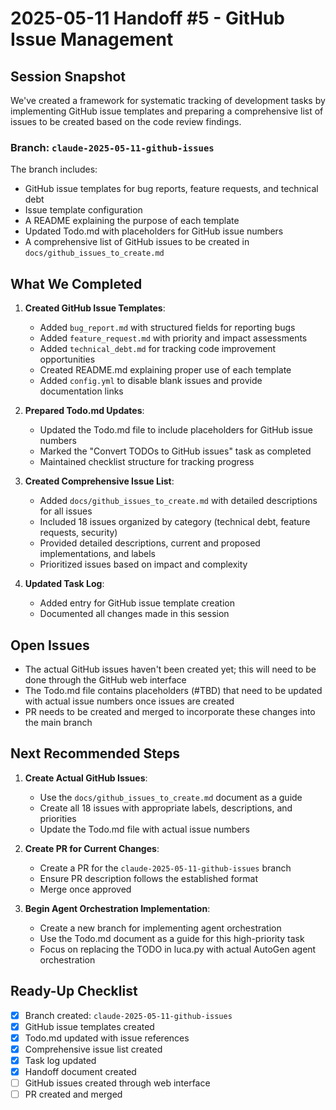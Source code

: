 # 2025-05-11 Handoff #5 - GitHub Issue Management

## Session Snapshot

We've created a framework for systematic tracking of development tasks by implementing GitHub issue templates and preparing a comprehensive list of issues to be created based on the code review findings.

### Branch: `claude-2025-05-11-github-issues`

The branch includes:

- GitHub issue templates for bug reports, feature requests, and technical debt
- Issue template configuration
- A README explaining the purpose of each template
- Updated Todo.md with placeholders for GitHub issue numbers
- A comprehensive list of GitHub issues to be created in `docs/github_issues_to_create.md`

## What We Completed

1. **Created GitHub Issue Templates**:
   - Added `bug_report.md` with structured fields for reporting bugs
   - Added `feature_request.md` with priority and impact assessments
   - Added `technical_debt.md` for tracking code improvement opportunities
   - Created README.md explaining proper use of each template
   - Added `config.yml` to disable blank issues and provide documentation links

2. **Prepared Todo.md Updates**:
   - Updated the Todo.md file to include placeholders for GitHub issue numbers
   - Marked the "Convert TODOs to GitHub issues" task as completed
   - Maintained checklist structure for tracking progress

3. **Created Comprehensive Issue List**:
   - Added `docs/github_issues_to_create.md` with detailed descriptions for all issues
   - Included 18 issues organized by category (technical debt, feature requests, security)
   - Provided detailed descriptions, current and proposed implementations, and labels
   - Prioritized issues based on impact and complexity

4. **Updated Task Log**:
   - Added entry for GitHub issue template creation
   - Documented all changes made in this session

## Open Issues

- The actual GitHub issues haven't been created yet; this will need to be done through the GitHub web interface
- The Todo.md file contains placeholders (#TBD) that need to be updated with actual issue numbers once issues are created
- PR needs to be created and merged to incorporate these changes into the main branch

## Next Recommended Steps

1. **Create Actual GitHub Issues**:
   - Use the `docs/github_issues_to_create.md` document as a guide
   - Create all 18 issues with appropriate labels, descriptions, and priorities
   - Update the Todo.md file with actual issue numbers

2. **Create PR for Current Changes**:
   - Create a PR for the `claude-2025-05-11-github-issues` branch
   - Ensure PR description follows the established format
   - Merge once approved

3. **Begin Agent Orchestration Implementation**:
   - Create a new branch for implementing agent orchestration
   - Use the Todo.md document as a guide for this high-priority task
   - Focus on replacing the TODO in luca.py with actual AutoGen agent orchestration

## Ready-Up Checklist

- [x] Branch created: `claude-2025-05-11-github-issues`
- [x] GitHub issue templates created
- [x] Todo.md updated with issue references
- [x] Comprehensive issue list created
- [x] Task log updated
- [x] Handoff document created
- [ ] GitHub issues created through web interface
- [ ] PR created and merged
